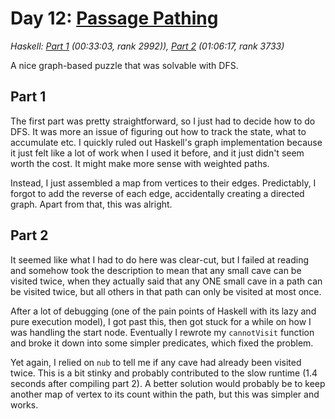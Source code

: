 # Day 12: [Passage Pathing](https://adventofcode.com/2021/day/12)
*Haskell: [Part 1](https://github.com/DestyNova/advent_of_code_2021/blob/main/day12/Part1.hs) (00:33:03, rank 2992)), [Part 2](https://github.com/DestyNova/advent_of_code_2021/blob/main/day12/Part2.hs) (01:06:17, rank 3733)*

A nice graph-based puzzle that was solvable with DFS.

## Part 1
The first part was pretty straightforward, so I just had to decide how to do DFS. It was more an issue of figuring out how to track the state, what to accumulate etc. I quickly ruled out Haskell's graph implementation because it just felt like a lot of work when I used it before, and it just didn't seem worth the cost. It might make more sense with weighted paths.

Instead, I just assembled a map from vertices to their edges. Predictably, I forgot to add the reverse of each edge, accidentally creating a directed graph. Apart from that, this was alright.

## Part 2
It seemed like what I had to do here was clear-cut, but I failed at reading and somehow took the description to mean that any small cave can be visited twice, when they actually said that any ONE small cave in a path can be visited twice, but all others in that path can only be visited at most once.

After a lot of debugging (one of the pain points of Haskell with its lazy and pure execution model), I got past this, then got stuck for a while on how I was handling the start node. Eventually I rewrote my `cannotVisit` function and broke it down into some simpler predicates, which fixed the problem.

Yet again, I relied on `nub` to tell me if any cave had already been visited twice. This is a bit stinky and probably contributed to the slow runtime (1.4 seconds after compiling part 2). A better solution would probably be to keep another map of vertex to its count within the path, but this was simpler and works.
